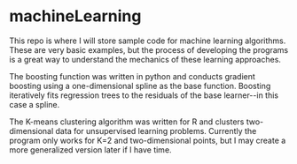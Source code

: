 # machineLearning

This repo is where I will store sample code for machine learning algorithms. These are very basic examples, but the process of developing the programs is a great way to understand the mechanics of these learning approaches.

The boosting function was written in python and conducts gradient boosting using a one-dimensional spline as the base function. Boosting iteratively fits regression trees to the residuals of the base learner--in this case a spline.

The K-means clustering algorithm was written for R and clusters two-dimensional data for unsupervised learning problems. Currently the program only works for K=2 and two-dimensional points, but I may create a more generalized version later if I have time.
